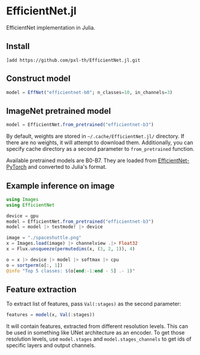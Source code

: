 # EfficientNet.jl

EfficientNet implementation in Julia.

## Install

```
]add https://github.com/pxl-th/EfficientNet.jl.git
```

## Construct model

```julia
model = EffNet("efficientnet-b0"; n_classes=10, in_channels=3)
```

## ImageNet pretrained model

```julia
model = EfficientNet.from_pretrained("efficientnet-b3")
```

By default, weights are stored in `~/.cache/EfficientNet.jl/` directory.
If there are no weights, it will attempt to download them.
Additionally, you can specify cache directory as a second parameter to `from_pretrained` function.

Available pretrained models are B0-B7.
They are loaded from [EfficientNet-PyTorch](https://github.com/lukemelas/EfficientNet-PyTorch)
and converted to Julia's format.

## Example inference on image

```julia
using Images
using EfficientNet

device = gpu
model = EfficientNet.from_pretrained("efficientnet-b3")
model = model |> testmode! |> device

image = "./spaceshuttle.png"
x = Images.load(image) |> channelview .|> Float32
x = Flux.unsqueeze(permutedims(x, (3, 2, 1)), 4)

o = x |> device |> model |> softmax |> cpu
o = sortperm(o[:, 1])
@info "Top 5 classes: $(o[end:-1:end - 5] .- 1)"
```

## Feature extraction

To extract list of features, pass `Val(:stages)` as the second parameter:

```julia
features = model(x, Val(:stages))
```

It will contain features, extracted from different resolution levels.
This can be used in something like UNet architecture as an encoder.
To get those resolution levels, use `model.stages` and `model.stages_channels`
to get ids of specific layers and output channels.
